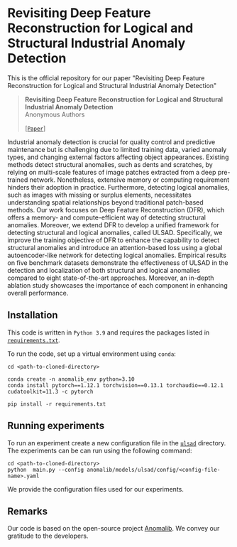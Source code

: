 # Revisiting Deep Feature Reconstruction for Logical and Structural Industrial Anomaly Detection

This is the official repository for our paper "Revisiting Deep Feature Reconstruction for Logical and Structural Industrial Anomaly Detection"

> **Revisiting Deep Feature Reconstruction for Logical and Structural Industrial Anomaly Detection**  
> Anonymous Authors
>
> [[`Paper`](README.md)]

Industrial anomaly detection is crucial for quality control and predictive maintenance but is challenging due to limited training data, varied anomaly types, and changing external factors affecting object appearances. Existing methods detect structural anomalies, such as dents and scratches, by relying on multi-scale features of image patches extracted from a deep pre-trained network. Nonetheless, extensive memory or computing requirement hinders their adoption in practice. Furthermore, detecting logical anomalies, such as images with missing or surplus elements, necessitates understanding spatial relationships beyond traditional patch-based methods. Our work focuses on Deep Feature Reconstruction (DFR), which offers a memory- and compute-efficient way of detecting structural anomalies. Moreover, we extend DFR to develop a unified framework for detecting structural and logical anomalies, called ULSAD. Specifically, we improve the training objective of DFR to enhance the capability to detect structural anomalies and introduce an attention-based loss using a global autoencoder-like network for detecting logical anomalies. Empirical results on five benchmark datasets demonstrate the effectiveness of ULSAD in the detection and localization of both structural and logical anomalies compared to eight state-of-the-art approaches. Moreover, an in-depth ablation study showcases the importance of each component in enhancing overall performance.

## Installation
This code is written in `Python 3.9` and requires the packages listed in [`requirements.txt`](requirements.txt).

To run the code, set up a virtual environment using `conda`:

```
cd <path-to-cloned-directory>

conda create -n anomalib_env python=3.10
conda install pytorch==1.12.1 torchvision==0.13.1 torchaudio==0.12.1 cudatoolkit=11.3 -c pytorch

pip install -r requirements.txt
```

## Running experiments

To run an experiment create a new configuration file in the [`ulsad`](anomalib/models/ulsad) directory. The experiments can be can run using the following command:

```
cd <path-to-cloned-directory>
python  main.py --config anomalib/models/ulsad/config/<config-file-name>.yaml
```

We provide the configuration files used for our experiments.


## Remarks

Our code is based on the open-source project [Anomalib](https://github.com/openvinotoolkit/anomalib). We convey our gratitude to the developers.
